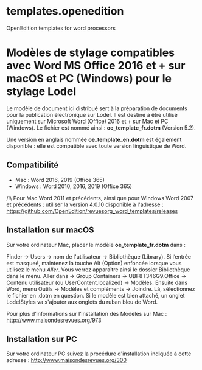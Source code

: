 # templates.openedition
OpenEdition templates for word processors
 # Modèles de stylage compatibles avec Word MS Office 2016 et + sur macOS et PC (Windows) pour le stylage Lodel

Le modèle de document ici distribué sert à la préparation de documents pour la publication électronique sur Lodel. Il est destiné à être utilisé uniquement sur Microsoft Word (Office) 2016 et + sur Mac et PC (Windows). Le fichier est nommé ainsi :  **oe_template_fr.dotm** (Version 5.2).

Une version en anglais nommée  **oe_template_en.dotm** est également disponible : elle est compatible avec toute version linguistique de Word. 

## Compatibilité 
* Mac : Word 2016, 2019 (Office 365)
* Windows : Word 2010, 2016, 2019 (Office 365)

/!\ Pour Mac Word 2011 et précédents, ainsi que pour Windows Word 2007 et précédents : utiliser la  version 4.0.10 disponible à l'adresse : https://github.com/OpenEdition/revuesorg_word_templates/releases

## Installation sur macOS
Sur votre ordinateur Mac, placer le modèle  **oe_template_fr.dotm** dans :

Finder → Users → nom de l'utilisateur → Bibliothèque (Library). Si l’entrée est masqueé, maintenez la touche Alt (Option) enfoncée lorsque vous utilisez le menu *Aller*. Vous verrez apparaître ainsi le dossier Bibliothèque dans le menu. Aller dans → Group Containers → UBF8T346G9.Office → Contenu utilisateur (ou UserContent.localized) → Modèles. 
Ensuite dans Word, menu Outils → Modèles et compléments → Joindre. Là, sélectionnez le fichier en .dotm en question. Si le modèle est bien attaché, un onglet LodelStyles va s'ajouter aux onglets du ruban bleu de Word.

Pour plus d’informations sur l’installation des Modèles sur Mac : http://www.maisondesrevues.org/973


## Installation sur PC
Sur votre ordinateur PC suivez la procédure d'installation indiquée à cette adresse : http://www.maisondesrevues.org/300
